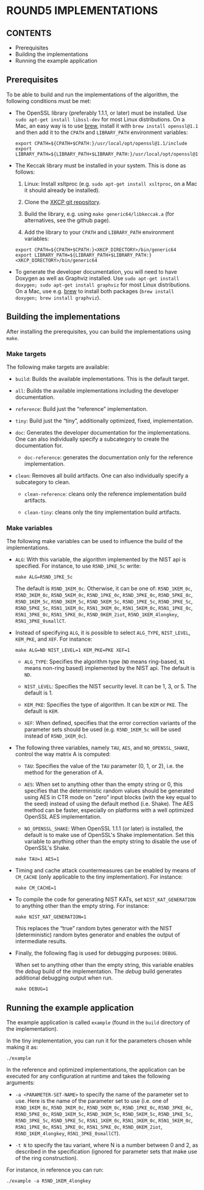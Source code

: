 ROUND5 IMPLEMENTATIONS
======================

CONTENTS
--------

* Prerequisites
* Building the implementations
* Running the example application


Prerequisites
-------------

To be able to build and run the implementations of the algorithm, the
following conditions must be met:

* The OpenSSL library (preferably 1.1.1, or later) must be installed.
  Use `sudo apt-get install libssl-dev` for most Linux distributions.
  On a Mac, an easy way is to use [brew](https://brew.sh), install it with
  `brew install openssl@1.1` and then add it to the `CPATH` and
  `LIBRARY_PATH` environment variables:

  ```
  export CPATH=${CPATH+$CPATH:}/usr/local/opt/openssl@1.1/include
  export LIBRARY_PATH=${LIBRARY_PATH+$LIBRARY_PATH:}/usr/local/opt/openssl@1.1/lib
  ```

* The Keccak library must be installed in your system.
  This is done as follows:

  1. Linux: Install xsltproc (e.g.  `sudo apt-get install xsltproc`, on
     a Mac it should already be installed).

  2. Clone the [XKCP git repository](https://github.com/XKCP/XKCP.git).

  3. Build the library, e.g. using `make generic64/libkeccak.a` (for
     alternatives, see the github page).

  4. Add the library to your `CPATH` and `LIBRARY_PATH` environment variables:

    ```
    export CPATH=${CPATH+$CPATH:}<XKCP_DIRECTORY>/bin/generic64
    export LIBRARY_PATH=${LIBRARY_PATH+$LIBRARY_PATH:}<XKCP_DIRECTORY>/bin/generic64
    ```

* To generate the developer documentation, you will need to have Doxygen as
  well as Graphviz installed. Use `sudo apt-get install doxygen; sudo apt-get
  install graphviz` for most Linux distributions. On a Mac, use e.g.
  [brew](https://brew.sh) to install both packages (`brew install doxygen; brew
  install graphviz`).


Building the implementations
----------------------------

After installing the prerequisites, you can build the implementations
using `make`.

### Make targets ###

The following make targets are available:

* `build`: Builds the available implementations. This is the default target.

* `all`: Builds the available implementations including the developer
  documentation.

* `reference`: Build just the “reference” implementation.

* `tiny`: Build just the “tiny”, additionally optimized, fixed, implementation.

* `doc`: Generates the developer documentation for the implementations.
  One can also individually specify a subcategory to create the
  documentation for.

  - `doc-reference`: generates the documentation only for the reference
    implementation.

* `clean`: Removes all build artifacts. One can also individually specify a
  subcategory to clean.

  - `clean-reference`: cleans only the reference implementation build
    artifacts.

  - `clean-tiny`: cleans only the tiny implementation build artifacts.


### Make variables ###

The following make variables can be used to influence the build of the implementations.

* `ALG`: With this variable, the algorithm implemented by the NIST api is
  specified. For instance, to use `R5ND_1PKE_5c` write:

  ```
  make ALG=R5ND_1PKE_5c
  ``` 

  The default is `R5ND_1KEM_0c`. Otherwise, it can be one of: `R5ND_1KEM_0c`,
  `R5ND_3KEM_0c`, `R5ND_5KEM_0c`, `R5ND_1PKE_0c`, `R5ND_3PKE_0c`,
  `R5ND_5PKE_0c`, `R5ND_1KEM_5c`, `R5ND_3KEM_5c`, `R5ND_5KEM_5c`,
  `R5ND_1PKE_5c`, `R5ND_3PKE_5c`, `R5ND_5PKE_5c`, `R5N1_1KEM_0c`,
  `R5N1_3KEM_0c`, `R5N1_5KEM_0c`, `R5N1_1PKE_0c`, `R5N1_3PKE_0c`,
  `R5N1_5PKE_0c`, `R5ND_0KEM_2iot`, `R5ND_1KEM_4longkey`, `R5N1_3PKE_0smallCT`.

* Instead of specifying `ALG`, it is possible to select `ALG_TYPE`, `NIST_LEVEL`,
  `KEM_PKE`, and `XEF`. For instance:

  ```
  make ALG=ND NIST_LEVEL=1 KEM_PKE=PKE XEF=1
  ```

  - `ALG_TYPE`: Specifies the algorithm type (`ND` means ring-based, `N1` means
    non-ring based) implemented by the NIST api. The default is `ND`.

  - `NIST_LEVEL`: Specifies the NIST security level. It can be 1, 3, or 5. The
    default is 1.

  - `KEM_PKE`: Specifies the type of algorithm. It can be `KEM` or `PKE`. The
    default is `KEM`.

  - `XEF`: When defined, specifies that the error correction variants of the
    parameter sets should be used (e.g. `R5ND_1KEM_5c` will be used instead of
    `R5ND_1KEM_0c`).

* The following three variables, namely `TAU`, `AES`, and `NO_OPENSSL_SHAKE`,
  control the way matrix A is computed:

  - `TAU`: Specifies the value of the `TAU` parameter (0, 1, or 2), i.e. the
    method for the generation of A.

  - `AES`: When set to anything other than the empty string or 0, this
    specifies that the deterministic random values should be generated using
    AES in CTR mode on “zero” input blocks (with the key equal to the seed)
    instead of using the default method (i.e. Shake).  The AES method can be
    faster, especially on platforms with a well optimized OpenSSL AES
    implementation.

  - `NO_OPENSSL_SHAKE`: When OpenSSL 1.1.1 (or later) is installed, the default
    is to make use of OpenSSL's Shake implementation. Set this variable to
    anything other than the empty string to disable the use of OpenSSL's Shake.

   ```
   make TAU=1 AES=1
   ```

* Timing and cache attack countermeasures can be enabled by means of
  `CM_CACHE` (only applicable to the tiny implementation). For instance:

   ```
   make CM_CACHE=1
   ```

* To compile the code for generating NIST KATs, set `NIST_KAT_GENERATION` to
  anything other than the empty string. For instance:

   ```
   make NIST_KAT_GENERATION=1
   ```

  This replaces the “true” random bytes generator with the NIST (deterministic)
  random bytes generator and enables the output of intermediate results.

* Finally, the following flag is used for debugging purposes: `DEBUG`.

  When set to anything other than the empty string, this variable enables the
  _debug_ build of the implementation. The _debug_ build generates additional
  debugging output when run.

   ```
   make DEBUG=1
   ```


Running the example application
-------------------------------

The example application is called `example` (found in the `build` directory of
the implementation).

In the tiny implementation, you can run it for the parameters chosen while
making it as:

```
./example
```

In the reference and optimized implementations, the application can be executed
for any configuration at runtime and takes the following arguments:

* `-a <PARAMETER-SET-NAME>` to specify the name of the parameter set to
  use. Here <PARAMETER-SET-NAME> is the name of the parameter set to use
  (i.e. one of `R5ND_1KEM_0c`, `R5ND_3KEM_0c`, `R5ND_5KEM_0c`, `R5ND_1PKE_0c`,
  `R5ND_3PKE_0c`, `R5ND_5PKE_0c`, `R5ND_1KEM_5c`, `R5ND_3KEM_5c`,
  `R5ND_5KEM_5c`, `R5ND_1PKE_5c`, `R5ND_3PKE_5c`, `R5ND_5PKE_5c`,
  `R5N1_1KEM_0c`, `R5N1_3KEM_0c`, `R5N1_5KEM_0c`, `R5N1_1PKE_0c`,
  `R5N1_3PKE_0c`, `R5N1_5PKE_0c`, `R5ND_0KEM_2iot`, `R5ND_1KEM_4longkey`,
  `R5N1_3PKE_0smallCT`).

* `-t N` to specify the tau variant, where N is a number between 0 and 2, as
  described in the specification (ignored for parameter sets that make use of
  the ring construction).

For instance, in reference you can run:

```
./example -a R5ND_1KEM_4longkey
```

